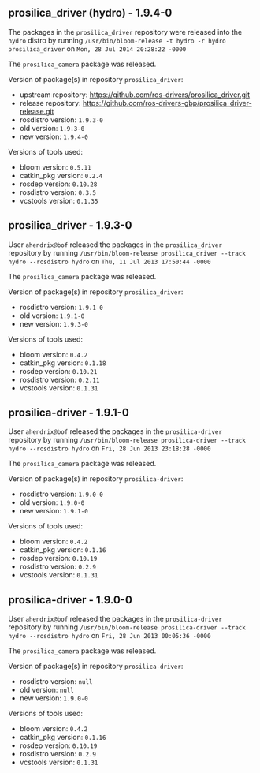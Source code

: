 ## prosilica_driver (hydro) - 1.9.4-0

The packages in the `prosilica_driver` repository were released into the `hydro` distro by running `/usr/bin/bloom-release -t hydro -r hydro prosilica_driver` on `Mon, 28 Jul 2014 20:28:22 -0000`

The `prosilica_camera` package was released.

Version of package(s) in repository `prosilica_driver`:
- upstream repository: https://github.com/ros-drivers/prosilica_driver.git
- release repository: https://github.com/ros-drivers-gbp/prosilica_driver-release.git
- rosdistro version: `1.9.3-0`
- old version: `1.9.3-0`
- new version: `1.9.4-0`

Versions of tools used:
- bloom version: `0.5.11`
- catkin_pkg version: `0.2.4`
- rosdep version: `0.10.28`
- rosdistro version: `0.3.5`
- vcstools version: `0.1.35`


## prosilica_driver - 1.9.3-0

User `ahendrix@bof` released the packages in the `prosilica_driver` repository by running `/usr/bin/bloom-release prosilica_driver --track hydro --rosdistro hydro` on `Thu, 11 Jul 2013 17:50:44 -0000`

The `prosilica_camera` package was released.

Version of package(s) in repository `prosilica_driver`:
- rosdistro version: `1.9.1-0`
- old version: `1.9.1-0`
- new version: `1.9.3-0`

Versions of tools used:
- bloom version: `0.4.2`
- catkin_pkg version: `0.1.18`
- rosdep version: `0.10.21`
- rosdistro version: `0.2.11`
- vcstools version: `0.1.31`


## prosilica-driver - 1.9.1-0

User `ahendrix@bof` released the packages in the `prosilica-driver` repository by running `/usr/bin/bloom-release prosilica-driver --track hydro --rosdistro hydro` on `Fri, 28 Jun 2013 23:18:28 -0000`

The `prosilica_camera` package was released.

Version of package(s) in repository `prosilica-driver`:
- rosdistro version: `1.9.0-0`
- old version: `1.9.0-0`
- new version: `1.9.1-0`

Versions of tools used:
- bloom version: `0.4.2`
- catkin_pkg version: `0.1.16`
- rosdep version: `0.10.19`
- rosdistro version: `0.2.9`
- vcstools version: `0.1.31`


## prosilica-driver - 1.9.0-0

User `ahendrix@bof` released the packages in the `prosilica-driver` repository by running `/usr/bin/bloom-release prosilica-driver --track hydro --rosdistro hydro` on `Fri, 28 Jun 2013 00:05:36 -0000`

The `prosilica_camera` package was released.

Version of package(s) in repository `prosilica-driver`:
- rosdistro version: `null`
- old version: `null`
- new version: `1.9.0-0`

Versions of tools used:
- bloom version: `0.4.2`
- catkin_pkg version: `0.1.16`
- rosdep version: `0.10.19`
- rosdistro version: `0.2.9`
- vcstools version: `0.1.31`


